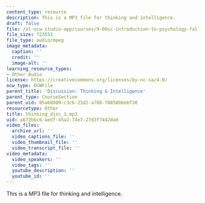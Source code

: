 ```yaml
---
content_type: resource
description: This is a MP3 file for thinking and intelligence.
draft: false
file: /ol-ocw-studio-app/courses/9-00sc-introduction-to-psychology-fall-2011/a672bbc6aedf45a274e727d3f7442dad_thinking_disc_1.mp3
file_size: 723553
file_type: audio/mpeg
image_metadata:
  caption: ''
  credit: ''
  image-alt: ''
learning_resource_types:
- Other Audio
license: https://creativecommons.org/licenses/by-nc-sa/4.0/
ocw_type: OCWFile
parent_title: 'Discussion: Thinking & Intelligence'
parent_type: CourseSection
parent_uid: 05a68009-c3c6-23d2-a788-f8858b6ebf30
resourcetype: Other
title: thinking_disc_1.mp3
uid: a672bbc6-aedf-45a2-74e7-27d3f7442dad
video_files:
  archive_url: ''
  video_captions_file: ''
  video_thumbnail_file: ''
  video_transcript_file: ''
video_metadata:
  video_speakers: ''
  video_tags: ''
  youtube_description: ''
  youtube_id: ''
---
```

This is a MP3 file for thinking and intelligence.
